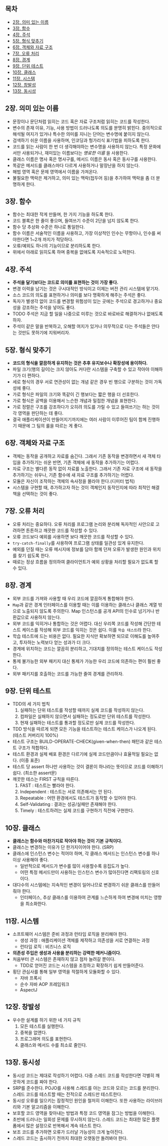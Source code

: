 ## 목차

- [2장. 의미 있는 이름](#1)
- [3장. 함수](#2)
- [4장. 주석](#3)
- [5장. 형식 맞추기](#4)
- [6장. 객체와 자료 구조](#5)
- [7장. 오류 처리](#6)
- [8장. 경계](#7)
- [9장. 단위 테스트](#8)
- [10장. 클래스](#9)
- [11장. 시스템](#10)
- [12장. 창발성](#11)
- [13장. 동시성](#12)

## <a name = '1'> 2장. 의미 있는 이름 </a>

- 문장이나 문단처럼 읽히는 코드 혹은 자료 구조처럼 읽히는 코드를 작성한다.  
- 변수의 존재 이유, 기능, 사용 방법이 드러나도록 의도를 분명히 밝힌다. 중의적으로 해석될 여지가 있거나 특수한 의미를 지니는 단어는 변수명에 붙이지 않는다.  
- 검색하기 쉬운 이름을 사용하며, 인코딩과 헝가리식 표기법을 피하도록 한다.  
- 코드를 읽는 사람이 한 번 더 생각해야하는 변수명을 사용하지 않는다. 특정 문화에서만 사용되거나, 재미있는 이름보다는 _명료한 이름_ 을 사용한다.
- 클래스 이름은 명사 혹은 명사구를, 메서드 이름은 동사 혹은 동사구를 사용한다.  
- 똑같은 메서드를 클래스마다 다르게 사용하거나 말장난을 하지 않는다.  
- 해법 영역 혹은 문제 영역에서 이름을 가져온다.  
- 불필요한 맥락은 제거하고, 의미 있는 맥락(접두어 등)을 추가하여 맥락을 좀 더 분명하게 한다.  

## <a name = '2'> 3장. 함수 </a>

- 함수는 최대한 작게 만들며, 한 가지 기능을 하도록 한다.  
- 코드 블록은 한 줄이 좋으며, 들여쓰기 수준이 2단을 넘지 않도록 한다.  
- 함수 당 추상화 수준은 하나로 통일한다.  
- 함수 이름은 서술적인 이름을 사용하고, 가장 이상적인 인수는 무항이나, 인수를 써야한다면 1~2개 까지가 적당하다.  
- 오류/예외도 하나의 기능이므로 분리하도록 한다.  
- 위에서 아래로 읽히도록 하며 중복을 없애도록 지속적으로 노력한다.

## <a name = '3'> 4장. 주석 </a>

- **주석을 달기보다는 코드로 의미를 표현하는 것이 가장 좋다.**
- 변경 이력을 남기는 것은 구시대적인 방식이고 이제는 버전 관리 시스템에 맡기자.
- 소스 코드의 의도를 표현하거나 의미를 보다 명확하게 해주는 주석은 좋다.
- 독자가 별생각 없이 코드를 변경할 위험성이 있는 곳에는 주석으로 경고하거나 중요성을 강조하는 주석을 넣어도 좋다.
- TODO 주석은 지금 할 일을 나중으로 미루는 것으로 바로바로 해결하거나 없애도록 하자.
- 주석이 같은 말을 반복하고, 오해할 여지가 있거나 의무적으로 다는 주석들은 안다는 것만도 못하기에 지워버리자.

## <a name = '4'> 5장. 형식 맞추기 </a>

- **코드의 형식을 깔끔하게 유지하는 것은 추후 유지보수나 확장성에 용이하다.**
- 파일 크기(행의 길이)는 크지 않아도 커다란 시스템을 구축할 수 있고 작아야 이해하기가 더 편하다.
- 세로 형식의 경우 서로 연관성이 없는 개념 같은 경우 빈 행으로 구분하는 것이 가독성에 좋다.
- 가로 형식은 파일의 크기와 똑같이 긴 행보다는 짧은 행을 더 선호한다.
- 가로 형식은 공백을 이용해서 느슨한 개념과 밀접한 개념을 표현한다.
- 가로 정렬은 구조를 강조하다가 오히려 의도를 가릴 수 있고 들여쓰기는 하는 것이 각 영역을 판단하는 데 좋다.
- 결국 애플리케이션이 만들어지기까지에는 여러 사람이 이루어진 팀이 함께 진행하기 때문에 그 팀의 룰을 따르는 게 좋다.

## <a name = '5'> 6장. 객체와 자료 구조 </a>

- 객체는 동작을 공개하고 자료를 숨긴다. 그래서 기존 동작을 변경하면서 새 객체 타입을 추가하기는 쉬운 반면, 기존 객체에 새 동작을 추가하기는 어렵다.
- 자료 구조는 별다른 동작 없이 자료를 노출한다. 그래서 기존 자료 구조에 새 동작을 추가하기는 쉬우나, 기존 함수에 새 자료 구조를 추가하기는 어렵다.
- 모듈은 자신이 조작하는 객체의 속사정을 몰라야 한다.(디미터 법칙)
- 시스템을 구현할 때, 추가하고자 하는 것이 객체인지 동작인지에 따라 최적인 해결책을 선택하는 것이 좋다.

## <a name = '6'> 7장. 오류 처리 </a>

- 오류 처리는 중요하다. 오류 처리를 프로그램 논리와 분리해 독자적인 사안으로 고려하면 튼튼하고 깨끗한 코드를 작성할 수 있다.  
- 오류 코드보다 예외를 사용하면 보다 깨끗한 코드를 작성할 수 있다.
- `try-catch-finally`를 사용하여 프로그램 상태를 일관성 있게 유지한다.
- 예외를 던질 때는 오류 메시지에 정보를 담아 함께 던져 오류가 발생한 원인과 위치를 찾기 쉽도록 한다.
- 때로는 정상 흐름을 정의하여 클라이언트가 예외 상황을 처리할 필요가 없도록 할 수 있다. 

## <a name = '7'> 8장. 경계 </a>

- 외부 코드를 가져와 사용할 때 우리 코드에 깔끔하게 통합해야 한다.  
- `Map`과 같은 경계 인터페이스를 이용할 때는 이를 이용하는 클래스나 클래스 계열 밖으로 노출되지 않도록 주의한다. Map 인스턴스를 공개 API의 인수로 넘기거나 반환값으로 사용하지 않는다.
- 외부 코드를 익히거나 통합하는 것은 어렵다. 대신 우리쪽 코드를 작성해 간단한 테스트 케이스를 작성해 외부 코드를 익히는 것은 쉽다. 이를 `학습 테스트`라 한다.  
- 학습 테스트에 드는 비용은 없다. 필요한 지식만 확보하면 되므로 이해도를 높여주고, 투자하는 노력보다 얻는 성과가 더 크다.
- 경계에 위치하는 코드는 깔끔히 분리하고, 기대치를 정의하는 테스트 케이스도 작성한다.  
- 통제 불가능한 외부 패키지 대신 통제가 가능한 우리 코드에 의존하는 편이 훨씬 좋다.
- 외부 패키지를 호출하는 코드를 가능한 줄여 경계를 관리하자.

## <a name = '8'> 9장. 단위 테스트 </a>

- TDD의 세 가지 법칙
    1. 실패하는 단위 테스트를 작성할 때까지 실제 코드를 작성하지 않는다.
    1. 컴파일은 실패하지 않으면서 실패하는 정도로만 단위 테스트를 작성한다.
    1. 현재 실패하는 테스트를 통과할 정도로만 실제 코드를 작성한다.
- TDD 방식을 따르게 되면 모든 기능을 테스트하는 테스트 케이스가 나오게 된다. (테스트 커버리지 100%)
- 테스트 구조는 BUILD-OPERATE-CHECK(given-when-then) 패턴과 같은 테스트 구조가 적합하다.
- 테스트 환경과 실제 배포 환경은 다르기에 실제 코드만큼이나 효율적일 필요는 없다. (이중 표준)
- 테스트 당 assert 하나만 사용하는 것이 결론이 하나라는 뜻이므로 코드를 이해하기 쉽다. (최소한 assert문)
- 깨끗한 테스는 FIRST 규칙을 따른다.
    1. FAST : 테스트는 빨라야 한다.
    1. Independent : 테스트는 서로 의존해서는 안 된다.
    1. Repeatable : 어떤 환경에서도 테스트가 동작할 수 있어야 한다.
    1. Self-Validating : 결과는 성공/실패만 존재해야 한다.
    1. Timely : 테스트하려는 실제 코드를 구현하기 직전에 구현한다.

## <a name = '9'> 10장. 클래스 </a>

- **클래스는 함수와 마찬가지로 작아야 하는 것이 기본 규칙이다.**
- 클래스는 변경하는 이유가 단 한가지이어야 한다. (SRP)
- 클래스에 인스턴스 변수는 적어야 하며, 각 클래스 메서드는 인스턴스 변수를 하나 이상 사용해야 좋다.
    - 일반적으로 메서드가 변수를 많이 사용할수록 응집도가 높다.
    - 어떤 특정 메서드만이 사용하는 인스턴스 변수가 많아진다면 리팩토링의 신호이다.
- 대다수의 시스템에는 지속적인 변경이 일어나므로 변경하기 쉬운 클래스를 만들어줘야 한다.
    - 인터페이스, 추상 클래스를 이용하여 관계를 느슨하게 하여 변경에 미치는 영향을 최소화한다.

## <a name = '10'> 11장. 시스템 </a>

- 소프트웨어 시스템은 준비 과정과 런타임 로직을 분리해야 한다.
    - 생성 과정 : 애플리케이션 객체를 제작하고 의존성을 서로 연결하는 과정
    - 런타임 로직 : 비즈니스 로직
- **의존성 주입은 생성과 사용을 분리하는 강력한 메커니즘이다.**
- 처음부터 큰 시스템은 존재하지 않고 점차 늘려갈 뿐이다.
    - TDD로 얻어진 코드는 시스템을 조정하고 확장하기 쉽게 만들어준다.
- 횡단 관심사를 통해 일부 영역을 적절하게 모듈화할 수 있다.
    - 자바 프록시
    - 순수 자바 AOP 프레임워크
    - AspectJ

## <a name = '11'> 12장. 창발성 </a>

- 우수한 설계를 하기 위한 네 가지 규칙
    1. 모든 테스트를 실행한다.
    1. 중복을 없앤다.
    1. 프로그래머 의도를 표현한다.
    1. 클래스와 메서드 수를 최소로 줄인다.

## <a name = '12'> 13장. 동시성 </a>

- 동시성 코드는 제대로 작성하기 어렵다. 다중 스레드 코드를 작성한다면 각별히 깨끗하게 코드를 짜야 한다. 
- SRP를 준수한다. POJO를 사용해 스레드를 아는 코드와 모르는 코드를 분리한다. 스레드 코드를 테스트할 때는 전적으로 스레드만 테스트한다.  
- 동시성 오류를 일으키는 잠정적인 원인을 철저히 이해한다. 또한 사용하는 라이브러리와 기본 알고리즘을 이해한다.  
- 보호할 코드 영역을 찾아내는 방법과 특정 코드 영역을 잠그는 방법을 이해한다.  
- 초반에 드러나는 일회성 문제를 무시하지 않는다. 스레드 코드는 최대한 많은 플랫폼에서 많은 설정으로 반복해서 계속 테스트 한다.  
- 보조 코드를 추가하면 오류가 드러날 가능성이 크게 높아진다.  
- 스레드 코드는 출시하기 전까지 최대한 오랫동안 돌려봐야 한다.
